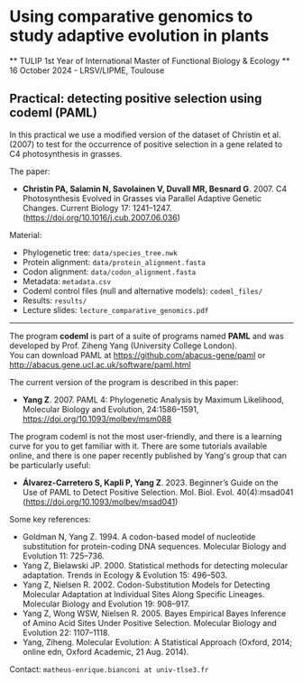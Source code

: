 # Using comparative genomics to study adaptive evolution in plants  
** TULIP 1st Year of International Master of Functional Biology & Ecology  **  
16 October 2024 - LRSV/LIPME, Toulouse  

## Practical: detecting positive selection using codeml (PAML)  
In this practical we use a modified version of the dataset of Christin et al. (2007) to test for the occurrence of positive selection in a gene related to C4 photosynthesis in grasses.  

The paper:  
- <b>Christin PA, Salamin N, Savolainen V, Duvall MR, Besnard G</b>. 2007. C4 Photosynthesis Evolved in Grasses via Parallel Adaptive Genetic Changes. Current Biology 17: 1241–1247. (https://doi.org/10.1016/j.cub.2007.06.036)  

  
Material:  
- Phylogenetic tree: `data/species_tree.nwk`
- Protein alignment: `data/protein_alignment.fasta`
- Codon alignment: `data/codon_alignment.fasta`
- Metadata: `metadata.csv`
- Codeml control files (null and alternative models): `codeml_files/`
- Results: `results/`
- Lecture slides: `lecture_comparative_genomics.pdf`

-----------------------------------------------------------------------------------------------------  
  
The program <b>codeml</b> is part of a suite of programs named <b>PAML</b> and was developed by Prof. Ziheng Yang (University College London).   
You can download PAML at https://github.com/abacus-gene/paml or http://abacus.gene.ucl.ac.uk/software/paml.html  
  
The current version of the program is described in this paper:  
  
- <b>Yang Z</b>. 2007. PAML 4: Phylogenetic Analysis by Maximum Likelihood, Molecular Biology and Evolution, 24:1586–1591, https://doi.org/10.1093/molbev/msm088
  
The program codeml is not the most user-friendly, and there is a learning curve for you to get familiar with it. There are some tutorials available online, and there is one paper recently published by Yang's group that can be particularly useful:  
  
- <b>Álvarez-Carretero S, Kapli P, Yang Z</b>. 2023. Beginner’s Guide on the Use of PAML to Detect Positive Selection. Mol. Biol. Evol. 40(4):msad041 (https://doi.org/10.1093/molbev/msad041)  

  
Some key references:  
- Goldman N, Yang Z. 1994. A codon-based model of nucleotide substitution for protein-coding DNA sequences. Molecular Biology and Evolution 11: 725–736.  
- Yang Z, Bielawski JP. 2000. Statistical methods for detecting molecular adaptation. Trends in Ecology & Evolution 15: 496–503.  
- Yang Z, Nielsen R. 2002. Codon-Substitution Models for Detecting Molecular Adaptation at Individual Sites Along Specific Lineages. Molecular Biology and Evolution 19: 908–917.
- Yang Z, Wong WSW, Nielsen R. 2005. Bayes Empirical Bayes Inference of Amino Acid Sites Under Positive Selection. Molecular Biology and Evolution 22: 1107–1118.
- Yang, Ziheng. Molecular Evolution: A Statistical Approach (Oxford, 2014; online edn, Oxford Academic, 21 Aug. 2014).

Contact: `matheus-enrique.bianconi at univ-tlse3.fr`
